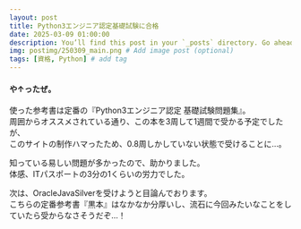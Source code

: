 ```yaml
---
layout: post
title: Python3エンジニア認定基礎試験に合格
date: 2025-03-09 01:00:00 
description: You’ll find this post in your `_posts` directory. Go ahead and edit it and re-build the site to see your changes. # Add post description (optional)
img: postimg/250309_main.png # Add image post (optional)
tags: [資格, Python] # add tag
---
```

#### や↑ったぜ。

使った参考書は定番の『Python3エンジニア認定 基礎試験問題集』。<br>
周囲からオススメされている通り、この本を3周して1週間で受かる予定でしたが、<br>
このサイトの制作ハマったため、0.8周しかしていない状態で受けることに…。

知っている易しい問題が多かったので、助かりました。<br>
体感、ITパスポートの3分の1くらいの労力でした。<br>

次は、OracleJavaSilverを受けようと目論んでおります。<br>
こちらの定番参考書『黒本』はなかなか分厚いし、流石に今回みたいなことをしていたら受からなさそうだぞ…！<br>